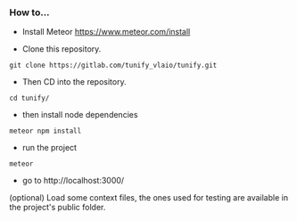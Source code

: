 ### How to... ###

* Install Meteor https://www.meteor.com/install

* Clone this repository.
```
git clone https://gitlab.com/tunify_vlaio/tunify.git
```
* Then CD into the repository.
```
cd tunify/
```
* then install node dependencies
```
meteor npm install
```
* run the project
```
meteor
```
* go to http://localhost:3000/

(optional) Load some context files, the ones used for testing are available in the project's public folder.
